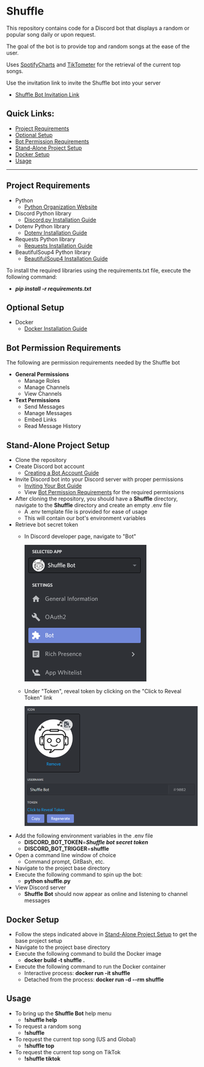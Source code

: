 # Shuffle
This repository contains code for a Discord bot that displays a random or popular song daily or upon request.

The goal of the bot is to provide top and random songs at the ease of the user.

Uses [SpotifyCharts](https://spotifycharts.com/regional) and [TikTometer](https://tiktometer.com/) for the retrieval of the current top songs.

Use the invitation link to invite the Shuffle bot into your server
  - [Shuffle Bot Invitation Link](https://discord.com/api/oauth2/authorize?client_id=745448751287631996&permissions=268954640&scope=bot)

## Quick Links:
- [Project Requirements](#project-requirements)
- [Optional Setup](#optional-setup)
- [Bot Permission Requirements](#bot-permission-requirements)
- [Stand-Alone Project Setup](#stand-alone-project-setup)
- [Docker Setup](#docker-setup)
- [Usage](#usage)

----------------------------------

## Project Requirements
- Python
  - [Python Organization Website](https://www.python.org/)
- Discord Python library
  - [Discord.py Installation Guide](https://discordpy.readthedocs.io/en/latest/intro.html)
- Dotenv Python library
  - [Dotenv Installation Guide](https://pypi.org/project/python-dotenv/)
- Requests Python library
  - [Requests Installation Guide](https://pypi.org/project/requests/)
- BeautifulSoup4 Python library
  - [BeautifulSoup4 Installation Guide](https://pypi.org/project/beautifulsoup4/)

To install the required libraries using the requirements.txt file, execute the following command:
- ***pip install -r requirements.txt***

## Optional Setup
- Docker
  - [Docker Installation Guide](https://docs.docker.com/get-docker/)

## Bot Permission Requirements
The following are permission requirements needed by the Shuffle bot
 - **General Permissions**
   - Manage Roles
   - Manage Channels
   - View Channels
 - **Text Permissions**
   - Send Messages
   - Manage Messages
   - Embed Links
   - Read Message History

## Stand-Alone Project Setup
- Clone the repository
- Create Discord bot account
  - [Creating a Bot Account Guide](https://discordpy.readthedocs.io/en/latest/discord.html#)
- Invite Discord bot into your Discord server with proper permissions
  - [Inviting Your Bot Guide](https://discordpy.readthedocs.io/en/latest/discord.html#inviting-your-bot)
  - View [Bot Permission Requirements](#bot-permission-requirements) for the required permissions  
- After cloning the repository, you should have a **Shuffle** directory, navigate to the **Shuffle** directory and create an empty .env file
  - A .env template file is provided for ease of usage
  - This will contain our bot's environment variables
- Retrieve bot secret token
  - In Discord developer page, navigate to "Bot"
  
    ![Discord Bot Selection](/images/bot-selection-snap.PNG)
  - Under "Token", reveal token by clicking on the "Click to Reveal Token" link

    ![Token Reveal](/images/token-reveal-snap.PNG)
- Add the following environment variables in the .env file
  - **DISCORD_BOT_TOKEN**=***Shuffle bot secret token***
  - **DISCORD_BOT_TRIGGER**=**shuffle**
- Open a command line window of choice
  - Command prompt, GitBash, etc.
- Navigate to the project base directory
- Execute the following command to spin up the bot:
  - **python shuffle.py**
- View Discord server
  - **Shuffle Bot** should now appear as online and listening to channel messages

## Docker Setup
- Follow the steps indicated above in [Stand-Alone Project Setup](#stand-alone-project-setup) to get the base project setup
- Navigate to the project base directory
- Execute the following command to build the Docker image
  - **docker build -t shuffle .**
- Execute the following command to run the Docker container
  - Interactive process: **docker run -it shuffle**
  - Detached from the process: **docker run -d --rm shuffle**

## Usage
- To bring up the **Shuffle Bot** help menu
  - **!shuffle help**
- To request a random song
  - **!shuffle**
- To request the current top song (US and Global)
  - **!shuffle top**
- To request the current top song on TikTok
  - **!shuffle tiktok**